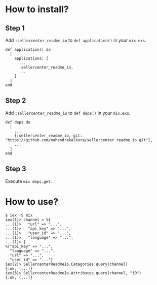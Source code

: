 How to install?
===============

Step 1
------

Add `:sellercenter_readme_io` to `def application()` in your `mix.exs`.

```
def application() do
  [
    applications: [
      ...
      :sellercenter_readme_io,
      ...
    ]
  ]
end
```

Step 2
------

Add `:sellercenter_readme_io` to `def deps()` in your `mix.exs`.

```
def deps do
  [
    ...
    {:sellercenter_readme_io, git: "https://github.com/mahendrakalkura/sellercenter.readme.io.git"},
    ...
  ]
end
```

Step 3
------

Execute `mix deps.get`.

How to use?
===========

```
$ iex -S mix
iex(1)> channel = %{
...(1)>   "url" => "...",
...(1)>   "api_key" => "...",
...(1)>   "user_id" => "...",
...(1)>   "language" => "...",
...(1)> }
%{"api_key" => "...",
  "language" => "...",
  "url" => "...",
  "user_id" => "..."}
iex(2)> SellercenterReadmeIo.Categories.query(channel)
{:ok, [...]}
iex(3)> SellercenterReadmeIo.Attributes.query(channel, "10")
{:ok, [...]}
```
